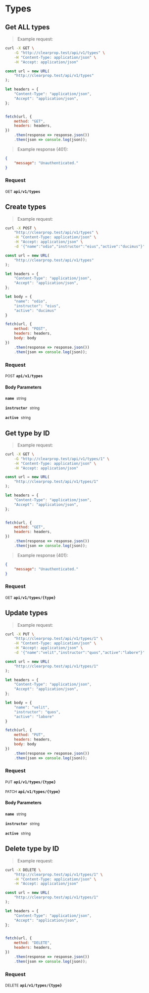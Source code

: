 # Types


## Get ALL types




> Example request:

```bash
curl -X GET \
    -G "http://clearprop.test/api/v1/types" \
    -H "Content-Type: application/json" \
    -H "Accept: application/json"
```

```javascript
const url = new URL(
    "http://clearprop.test/api/v1/types"
);

let headers = {
    "Content-Type": "application/json",
    "Accept": "application/json",
};


fetch(url, {
    method: "GET",
    headers: headers,
})
    .then(response => response.json())
    .then(json => console.log(json));
```


> Example response (401):

```json
{
    "message": "Unauthenticated."
}
```

### Request
<small class="badge badge-green">GET</small>
 **`api/v1/types`**



## Create types




> Example request:

```bash
curl -X POST \
    "http://clearprop.test/api/v1/types" \
    -H "Content-Type: application/json" \
    -H "Accept: application/json" \
    -d '{"name":"odio","instructor":"eius","active":"ducimus"}'

```

```javascript
const url = new URL(
    "http://clearprop.test/api/v1/types"
);

let headers = {
    "Content-Type": "application/json",
    "Accept": "application/json",
};

let body = {
    "name": "odio",
    "instructor": "eius",
    "active": "ducimus"
}

fetch(url, {
    method: "POST",
    headers: headers,
    body: body
})
    .then(response => response.json())
    .then(json => console.log(json));
```



### Request
<small class="badge badge-black">POST</small>
 **`api/v1/types`**

<h4 class="fancy-heading-panel"><b>Body Parameters</b></h4>
<code><b>name</b></code>&nbsp; <small>string</small>     <br>
    

<code><b>instructor</b></code>&nbsp; <small>string</small>     <br>
    

<code><b>active</b></code>&nbsp; <small>string</small>     <br>
    



## Get type by ID




> Example request:

```bash
curl -X GET \
    -G "http://clearprop.test/api/v1/types/1" \
    -H "Content-Type: application/json" \
    -H "Accept: application/json"
```

```javascript
const url = new URL(
    "http://clearprop.test/api/v1/types/1"
);

let headers = {
    "Content-Type": "application/json",
    "Accept": "application/json",
};


fetch(url, {
    method: "GET",
    headers: headers,
})
    .then(response => response.json())
    .then(json => console.log(json));
```


> Example response (401):

```json
{
    "message": "Unauthenticated."
}
```

### Request
<small class="badge badge-green">GET</small>
 **`api/v1/types/{type}`**



## Update types




> Example request:

```bash
curl -X PUT \
    "http://clearprop.test/api/v1/types/1" \
    -H "Content-Type: application/json" \
    -H "Accept: application/json" \
    -d '{"name":"velit","instructor":"quos","active":"labore"}'

```

```javascript
const url = new URL(
    "http://clearprop.test/api/v1/types/1"
);

let headers = {
    "Content-Type": "application/json",
    "Accept": "application/json",
};

let body = {
    "name": "velit",
    "instructor": "quos",
    "active": "labore"
}

fetch(url, {
    method: "PUT",
    headers: headers,
    body: body
})
    .then(response => response.json())
    .then(json => console.log(json));
```



### Request
<small class="badge badge-darkblue">PUT</small>
 **`api/v1/types/{type}`**

<small class="badge badge-purple">PATCH</small>
 **`api/v1/types/{type}`**

<h4 class="fancy-heading-panel"><b>Body Parameters</b></h4>
<code><b>name</b></code>&nbsp; <small>string</small>     <br>
    

<code><b>instructor</b></code>&nbsp; <small>string</small>     <br>
    

<code><b>active</b></code>&nbsp; <small>string</small>     <br>
    



## Delete type by ID




> Example request:

```bash
curl -X DELETE \
    "http://clearprop.test/api/v1/types/1" \
    -H "Content-Type: application/json" \
    -H "Accept: application/json"
```

```javascript
const url = new URL(
    "http://clearprop.test/api/v1/types/1"
);

let headers = {
    "Content-Type": "application/json",
    "Accept": "application/json",
};


fetch(url, {
    method: "DELETE",
    headers: headers,
})
    .then(response => response.json())
    .then(json => console.log(json));
```



### Request
<small class="badge badge-red">DELETE</small>
 **`api/v1/types/{type}`**





